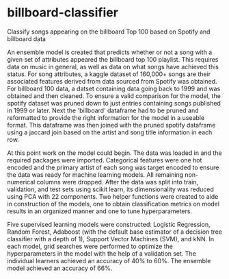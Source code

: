 # billboard-classifier
Classify songs appearing on the billboard Top 100 based on Spotify and billboard data

An ensemble model is created that predicts whether or not a song with a given set of attributes appeared the billboard top 100 playlist. This requires data on music in general, as well as data on what songs have achieved this status. For song attributes, a kaggle dataset of 160,000+ songs are their associated features derived from data sourced from Spotify was obtained. For billboard 100 data, a datset containing data going back to 1999 and was obtained and then cleaned. To ensure a valid comparison for the model, the spotify dataset was pruned down to just entries containing songs published in 1999 or later. Next the 'billboard' dataframe had to be pruned and reformatted to provide the right information for the model in a useable format. This dataframe was then joined with the pruned spotify dataframe using a jaccard join based on the artist and song title information in each row.

At this point work on the model could begin. The data was loaded in and the required packages were imported. Categorical features were one hot encoded and the primary artist of each song was target encoded to ensure the data was ready for machine learning models. All remaining non-numerical columns were dropped. After the data was split into train, validation, and test sets using scikit learn, its dimensionality was reduced using PCA with 22 components. Two helper functions were created to aide in construction of the models, one to obtain classification metrics on model results in an organized manner and one to tune hyperparameters.

Five supervised learning models were constructed: Logistic Regression, Random Forest, Adaboost (with the default base estimator of a decision tree classifier with a depth of 1), Support Vector Machines (SVM), and kNN. In each model, grid searches were performed to optimize the hyperparameters in the model with the help of a validation set. The individual learners achieved an accuracy of 40% to 60%. The ensemble model achieved an accuracy of 66%.
